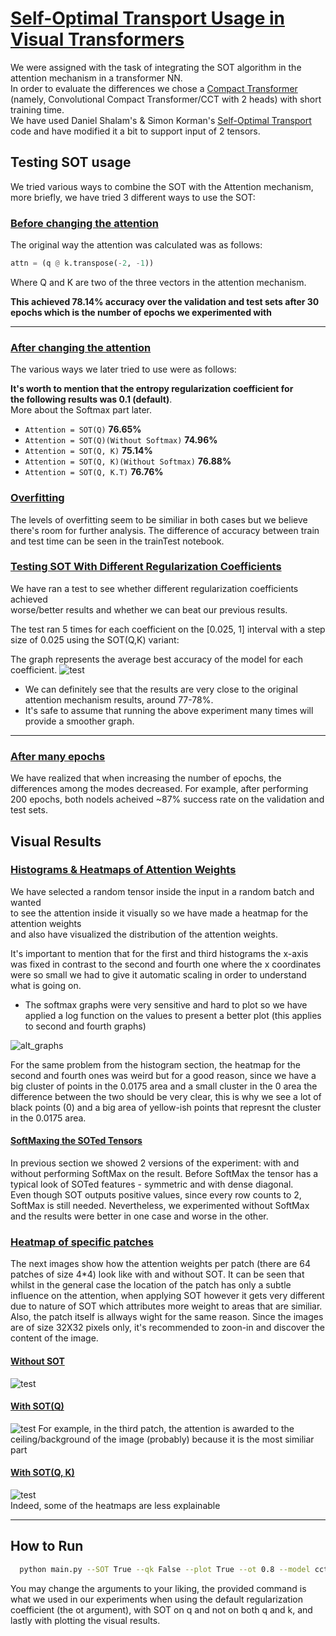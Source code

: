 # <u>Self-Optimal Transport Usage in Visual Transformers</u>
We were assigned with the task of integrating the SOT algorithm in the attention mechanism in a transformer NN.  
In order to evaluate the differences we chose a [Compact Transformer](https://account.jetbrains.com/github/oauth/intellij/authorize?code_challenge=3y%2Bj7z1INw%2FWRw6ILR6YFi1QXCV5R7GcsQ1JLTD2Ygk%3D&callback_url=http%3A%2F%2F127.0.0.1%3A63342%2Fapi%2Fgithub%2Foauth%2Fauthorization_code) (namely, Convolutional Compact Transformer/CCT with 2 heads) with short training time.   
We have used Daniel Shalam's & Simon Korman's [Self-Optimal Transport](https://github.com/DanielShalam/SOT) code and have modified it a bit to support input of 2 tensors.

## Testing SOT usage
We tried various ways to combine the SOT with the Attention mechanism,  
more briefly, we have tried 3 different ways to use the SOT:


### <u>Before changing the attention</u>
The original way the attention was calculated was as follows:

```python
attn = (q @ k.transpose(-2, -1))
```

Where Q and K are two of the three vectors in the attention mechanism.

<b>This achieved 78.14% accuracy over the validation and test sets after 30 epochs which is the number of epochs we experimented with</b>

***
### <u>After changing the attention</u>
The various ways we later tried to use were as follows:

<b>It's worth to mention that the entropy regularization coefficient for  
the following results was 0.1 (default)</b>.  
More about the Softmax part later.

* `Attention = SOT(Q)`
<b>76.65%</b>
* `Attention = SOT(Q)(Without Softmax)`
<b>74.96%</b>
* `Attention = SOT(Q, K)`
<b>75.14%</b>
* `Attention = SOT(Q, K)(Without Softmax)`
<b>76.88%</b>
* `Attention = SOT(Q, K.T)`
<b>76.76%</b>

### <u>Overfitting</u>
The levels of overfitting seem to be similiar in both cases but we believe there's room for further analysis.
The difference of accuracy between train and test time can be seen in the trainTest notebook.

### <u>Testing SOT With Different Regularization Coefficients</u>
We have ran a test to see whether different regularization coefficients achieved  
worse/better results and whether we can beat our previous results.

The test ran 5 times for each coefficient on the [0.025, 1] interval with a step size of 0.025 using the SOT(Q,K) variant:

The graph represents the average best accuracy of the model for each coefficient.
![test](experiments_images/coefficient_test.png)
* We can definitely see that the results are very close to the original attention mechanism results, around 77-78%.  
* It's safe to assume that running the above experiment many times will provide a smoother graph.
***

### <u>After many epochs</u>
We have realized that when increasing the number of epochs, the differences among the modes decreased.
For example, after performing 200 epochs, both nodels acheived ~87% success rate on the validation and test sets.

## Visual Results

### <u> Histograms & Heatmaps of Attention Weights </u>

We have selected a random tensor inside the input in a random batch and wanted  
to see the attention inside it visually so we have made a heatmap for the attention weights  
and also have visualized the distribution of the attention weights.

It's important to mention that for the first and third histograms the x-axis was fixed in contrast to the second and fourth one
where the x coordinates were so small we had to give it automatic scaling in order to understand what is going on.

- The softmax graphs were very sensitive and hard to plot so we have applied a log function on the values to present a better plot (this applies to second and fourth graphs)

![alt_graphs](experiments_images/graphs.png)

For the same problem from the histogram section, the heatmap for the second and fourth ones was weird but for
a good reason, since we have a big cluster of points in the 0.0175 area and a small cluster in the 0 area 
the difference between the two should be very clear, this is why we see a lot of black points (0) and a big area of
yellow-ish points that represnt the cluster in the 0.0175 area.

#### <u> SoftMaxing the SOTed Tensors </u>
In previous section we showed 2 versions of the experiment: with and without performing SoftMax on the result.
Before SoftMax the tensor has a typical look of SOTed features - symmetric and with dense diagonal.    
Even though SOT outputs positive values, since every row counts to 2, SoftMax is still needed. Nevertheless, we experimented without SoftMax and the results were
better in one case and worse in the other.

### <u> Heatmap of specific patches </u>

The next images show how the attention weights per patch (there are 64 patches of size 4*4) look like with and without SOT.
It can be seen that whilst in the general case the location of the patch has only a subtle influence on the attention, when applying SOT however it gets very different due to nature of SOT which attributes more weight to areas that are similiar. Also, the patch itself is allways wight for the same reason.
Since the images are of size 32X32 pixels only, it's recommended to zoon-in and discover the content of the image.

#### <u> Without SOT </u>
![test](experiments_images/withoutSOT.png)

#### <u> With SOT(Q) </u>
![test](experiments_images/withSOT(Q).png)
For example, in the third patch, the attention is awarded to the ceiling/background of the image (probably) because it is the most similiar part

#### <u> With SOT(Q, K) </u>
![test](experiments_images/withSOT(Q,K).png)  
Indeed, some of the heatmaps are less explainable


***

## How to Run

```bash
  python main.py --SOT True --qk False --plot True --ot 0.8 --model cct_2 --conv-size 3 --conv-layers 2 --print-freq -1 --epochs 30 --workers 1 cifar10/
```

You may change the arguments to your liking, the provided command is what we used in our experiments when using the default regularization coefficient
(the ot argument), with SOT on q and not on both q and k, and lastly with plotting the visual results.




